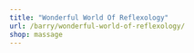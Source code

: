 ```yaml
---
title: "Wonderful World Of Reflexology"
url: /barry/wonderful-world-of-reflexology/
shop: massage
---
```

